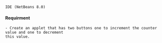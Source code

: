 ```
IDE (NetBeans 8.0)
```
#### Requirment
```
- Create an applet that has two buttons one to increment the counter value and one to decrement
this value.
```